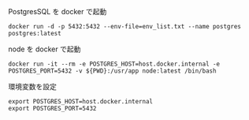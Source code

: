 PostgresSQL を docker で起動
```
docker run -d -p 5432:5432 --env-file=env_list.txt --name postgres postgres:latest
```

node を docker で起動
```
docker run -it --rm -e POSTGRES_HOST=host.docker.internal -e POSTGRES_PORT=5432 -v ${PWD}:/usr/app node:latest /bin/bash
```

環境変数を設定
```
export POSTGRES_HOST=host.docker.internal
export POSTGRES_PORT=5432
```
